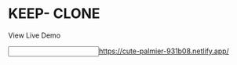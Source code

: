 <h1>KEEP- CLONE</h1>

<p>View Live Demo<p>

<input>https://cute-palmier-931b08.netlify.app/</input>

